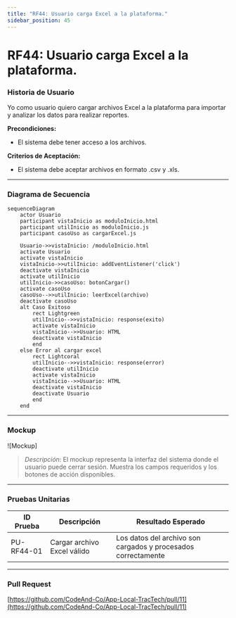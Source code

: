 ```yaml
---
title: "RF44: Usuario carga Excel a la plataforma."  
sidebar_position: 45
---
```


# RF44: Usuario carga Excel a la plataforma.

### Historia de Usuario

Yo como usuario quiero cargar archivos Excel a la plataforma para importar y analizar los datos para realizar reportes.

  **Precondiciones:**
  - El sistema debe tener acceso a los archivos.

  **Criterios de Aceptación:**
  - El sistema debe aceptar archivos en formato .csv y .xls.

---

### Diagrama de Secuencia

```mermaid
sequenceDiagram
    actor Usuario
    participant vistaInicio as moduloInicio.html
    participant utilInicio as moduloInicio.js
    participant casoUso as cargarExcel.js

    Usuario->>vistaInicio: /moduloInicio.html
    activate Usuario
    activate vistaInicio
    vistaInicio->>utilInicio: addEventListener('click')
    deactivate vistaInicio
    activate utilInicio
    utilInicio->>casoUso: botonCargar()
    activate casoUso
    casoUso-->>utilInicio: leerExcel(archivo)
    deactivate casoUso
    alt Caso Exitoso
        rect Lightgreen
        utilInicio-->>vistaInicio: response(exito)
        activate vistaInicio
        vistaInicio-->>Usuario: HTML
        deactivate vistaInicio
        end
    else Error al cargar excel
        rect Lightcoral
        utilInicio-->>vistaInicio: response(error)
        deactivate utilInicio
        activate vistaInicio
        vistaInicio-->>Usuario: HTML
        deactivate vistaInicio
        deactivate Usuario
        end
    end
```

---

### Mockup

![Mockup]

> *Descripción*: El mockup representa la interfaz del sistema donde el usuario puede cerrar sesión. Muestra los campos requeridos y los botones de acción disponibles.

---
### Pruebas Unitarias 
| ID Prueba | Descripción | Resultado Esperado |
|-----------|-------------|--------------------|
|PU-RF44-01|Cargar archivo Excel válido|Los datos del archivo son cargados y procesados correctamente|

---

### Pull Request
[https://github.com/CodeAnd-Co/App-Local-TracTech/pull/11](https://github.com/CodeAnd-Co/App-Local-TracTech/pull/11)
